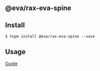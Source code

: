 ## @eva/rax-eva-spine

## Install

```
$ tnpm install @eva/rax-eva-spine --save
```

## Usage

[Guide](https://yuque.com/eva/rax-eva/spine)
